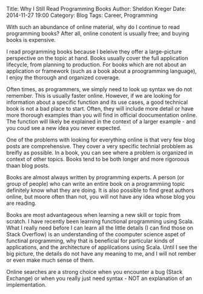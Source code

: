 Title: Why I Still Read Programming Books
Author: Sheldon Kreger
Date: 2014-11-27 19:00
Category: Blog
Tags: Career, Programming

With such an abundance of online material, why do I continue to read programming books? After all, online conotent is usually free; and buying books is expensive.

I read programming books because I beleive they offer a large-picture perspective on the topic at hand. Books usually cover the full application lifecycle, from planning to production. For books which are not about an application or framework (such as a book about a proogramming language), I enjoy the thorough and organized coverage.

Often times, as programmers, we simply need to look up syntax we do not remember. This is usually faster online. However, if we are looking for information about a specific function and its use cases, a good technical book is not a bad place to start. Often, they will include more detail or have more thorough examples than you will find in official doocumentation online. The function will likely be explained in the context of a larger example - and you coud see a new idea you never expected.

One of the problems with looking for everything online is that very few blog posts are comprehensive. They cover a very specific technial probblem as breifly as possible. In a book, you can see where a problem is organized in context of other topics. Books tend to be both longer and more rigoroous thaan blog posts.

Books are almost always written by programming experts. A person (or group of people) who can write an entire book on a programmiing topic definitely know what they are doing. It is also possible to find great authors online, but moore often than not, you will not have any idea whose blog you are reading.

Books are most advantageous when learning a new skill or topic from scratch. I have recently been learning functional programming using Scala. What I really need before I can learn all the little details (I can find those on Stack Overflow) is an understanding of the coomputer science aspet of functinal programming, why that is beneficial for particular kinds of applications, and the architecture of applilcations using Scala. Until I see the big picture, the details do not have any
meaning to me, and I will not rember or even make much sense of them.

Online searches are a strong choice when you encounter a bug (Stack Exchange) or when you really just need syntax - NOT an explanation of an implementation.
